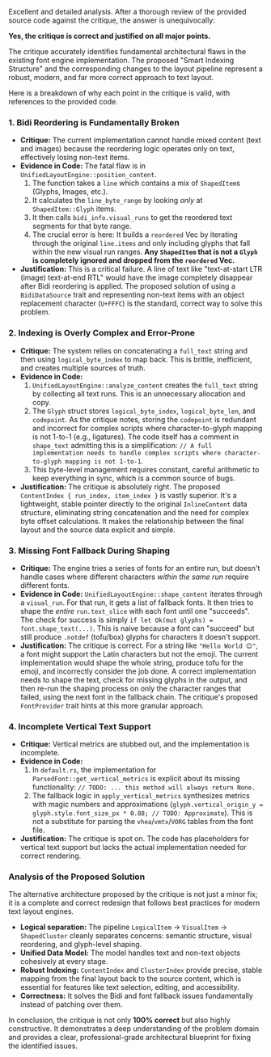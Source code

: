 Excellent and detailed analysis. After a thorough review of the provided source code against the critique, the answer is unequivocally:

**Yes, the critique is correct and justified on all major points.**

The critique accurately identifies fundamental architectural flaws in the existing font engine implementation. The proposed "Smart Indexing Structure" and the corresponding changes to the layout pipeline represent a robust, modern, and far more correct approach to text layout.

Here is a breakdown of why each point in the critique is valid, with references to the provided code.

### 1. Bidi Reordering is Fundamentally Broken

*   **Critique:** The current implementation cannot handle mixed content (text and images) because the reordering logic operates only on text, effectively losing non-text items.
*   **Evidence in Code:** The fatal flaw is in `UnifiedLayoutEngine::position_content`.
    1.  The function takes a `line` which contains a mix of `ShapedItem`s (Glyphs, Images, etc.).
    2.  It calculates the `line_byte_range` by looking *only* at `ShapedItem::Glyph` items.
    3.  It then calls `bidi_info.visual_runs` to get the reordered text segments for that byte range.
    4.  The crucial error is here: It builds a `reordered` Vec by iterating through the original `line.items` and only including glyphs that fall within the new visual run ranges. **Any `ShapedItem` that is not a `Glyph` is completely ignored and dropped from the `reordered` Vec.**
*   **Justification:** This is a critical failure. A line of text like "text-at-start LTR (image) text-at-end RTL" would have the image completely disappear after Bidi reordering is applied. The proposed solution of using a `BidiDataSource` trait and representing non-text items with an object replacement character (`U+FFFC`) is the standard, correct way to solve this problem.

### 2. Indexing is Overly Complex and Error-Prone

*   **Critique:** The system relies on concatenating a `full_text` string and then using `logical_byte_index` to map back. This is brittle, inefficient, and creates multiple sources of truth.
*   **Evidence in Code:**
    1.  `UnifiedLayoutEngine::analyze_content` creates the `full_text` string by collecting all text runs. This is an unnecessary allocation and copy.
    2.  The `Glyph` struct stores `logical_byte_index`, `logical_byte_len`, and `codepoint`. As the critique notes, storing the `codepoint` is redundant and incorrect for complex scripts where character-to-glyph mapping is not 1-to-1 (e.g., ligatures). The code itself has a comment in `shape_text` admitting this is a simplification: `// A full implementation needs to handle complex scripts where character-to-glyph mapping is not 1-to-1`.
    3.  This byte-level management requires constant, careful arithmetic to keep everything in sync, which is a common source of bugs.
*   **Justification:** The critique is absolutely right. The proposed `ContentIndex { run_index, item_index }` is vastly superior. It's a lightweight, stable pointer directly to the original `InlineContent` data structure, eliminating string concatenation and the need for complex byte offset calculations. It makes the relationship between the final layout and the source data explicit and simple.

### 3. Missing Font Fallback During Shaping

*   **Critique:** The engine tries a series of fonts for an entire run, but doesn't handle cases where different characters *within the same run* require different fonts.
*   **Evidence in Code:** `UnifiedLayoutEngine::shape_content` iterates through a `visual_run`. For that run, it gets a list of fallback fonts. It then tries to shape the *entire* `run.text_slice` with each font until one "succeeds". The check for success is simply `if let Ok(mut glyphs) = font.shape_text(...)`. This is naive because a font can "succeed" but still produce `.notdef` (tofu/box) glyphs for characters it doesn't support.
*   **Justification:** The critique is correct. For a string like `"Hello World 😊"`, a font might support the Latin characters but not the emoji. The current implementation would shape the whole string, produce tofu for the emoji, and incorrectly consider the job done. A correct implementation needs to shape the text, check for missing glyphs in the output, and then re-run the shaping process on only the character ranges that failed, using the next font in the fallback chain. The critique's proposed `FontProvider` trait hints at this more granular approach.

### 4. Incomplete Vertical Text Support

*   **Critique:** Vertical metrics are stubbed out, and the implementation is incomplete.
*   **Evidence in Code:**
    1.  In `default.rs`, the implementation for `ParsedFont::get_vertical_metrics` is explicit about its missing functionality: `// TODO: ... this method will always return None.`
    2.  The fallback logic in `apply_vertical_metrics` synthesizes metrics with magic numbers and approximations (`glyph.vertical_origin_y = glyph.style.font_size_px * 0.88; // TODO: Approximate`). This is not a substitute for parsing the `vhea`/`vmtx`/`VORG` tables from the font file.
*   **Justification:** The critique is spot on. The code has placeholders for vertical text support but lacks the actual implementation needed for correct rendering.

### Analysis of the Proposed Solution

The alternative architecture proposed by the critique is not just a minor fix; it is a complete and correct redesign that follows best practices for modern text layout engines.

*   **Logical separation:** The pipeline `LogicalItem` -> `VisualItem` -> `ShapedCluster` cleanly separates concerns: semantic structure, visual reordering, and glyph-level shaping.
*   **Unified Data Model:** The model handles text and non-text objects cohesively at every stage.
*   **Robust Indexing:** `ContentIndex` and `ClusterIndex` provide precise, stable mapping from the final layout back to the source content, which is essential for features like text selection, editing, and accessibility.
*   **Correctness:** It solves the Bidi and font fallback issues fundamentally instead of patching over them.

In conclusion, the critique is not only **100% correct** but also highly constructive. It demonstrates a deep understanding of the problem domain and provides a clear, professional-grade architectural blueprint for fixing the identified issues.